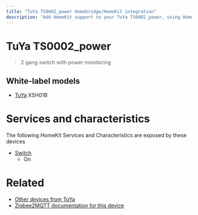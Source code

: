 ```yaml
---
title: "TuYa TS0002_power Homebridge/HomeKit integration"
description: "Add HomeKit support to your TuYa TS0002_power, using Homebridge, Zigbee2MQTT and homebridge-z2m."
---
```

<!---
This file has been GENERATED using src/docgen/docgen.ts
DO NOT EDIT THIS FILE MANUALLY!
-->
# TuYa TS0002_power
> 2 gang switch with power monitoring


## White-label models
* [TuYa](../index.md#tuya) XSH01B

# Services and characteristics
The following HomeKit Services and Characteristics are exposed by
these devices

* [Switch](../../switch.md)
  * On


# Related
* [Other devices from TuYa](../index.md#tuya)
* [Zigbee2MQTT documentation for this device](https://www.zigbee2mqtt.io/devices/TS0002_power.html)